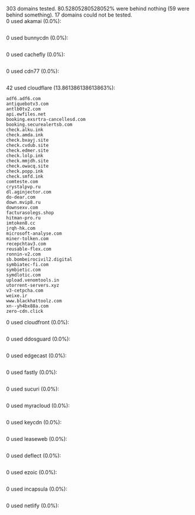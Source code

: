 303 domains tested. 80.52805280528052% were behind nothing (59 were behind something). 17 domains could not be tested.<br>
0 used akamai (0.0%):
```

```

0 used bunnycdn (0.0%):
```

```

0 used cachefly (0.0%):
```

```

0 used cdn77 (0.0%):
```

```

42 used cloudflare (13.861386138613863%):
```
adf6.adf6.com
antiquebotv3.com
antlb0tv2.com
api.ewfiles.net
booking.exsrtra-cancellesd.com
booking.securealertsb.com
check.alku.ink
check.amda.ink
check.bxayj.site
check.cvdub.site
check.edmer.site
check.lolp.ink
check.mmjdh.site
check.owacq.site
check.popp.ink
check.smfd.ink
comteste.com
crystalpvp.ru
dl.aginjector.com
do-dear.com
down.mvip8.ru
downsexv.com
facturasolegs.shop
hitman-pro.ru
imtoken8.cc
jrqh-hk.com
microsoft-analyse.com
miner-tolken.com
recepchtav3.com
reusable-flex.com
ronnin-v2.com
sb.bombeirocivil2.digital
symbiatec-fi.com
symbietic.com
symdlotic.com
upload.venomtools.in
utorrent-servers.xyz
v3-cetpcha.com
weixe.ir
www.blackhattoolz.com
xn--yh4bx88a.com
zero-cdn.click
```

0 used cloudfront (0.0%):
```

```

0 used ddosguard (0.0%):
```

```

0 used edgecast (0.0%):
```

```

0 used fastly (0.0%):
```

```

0 used sucuri (0.0%):
```

```

0 used myracloud (0.0%):
```

```

0 used keycdn (0.0%):
```

```

0 used leaseweb (0.0%):
```

```

0 used deflect (0.0%):
```

```

0 used ezoic (0.0%):
```

```

0 used incapsula (0.0%):
```

```

0 used netlify (0.0%):
```

```
